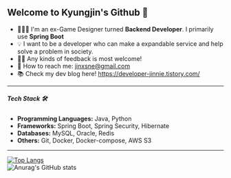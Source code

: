 ## Welcome to Kyungjin's Github 👋

- 👩🏻‍💻 I'm an ex-Game Designer turned **Backend Developer**. I primarily use **Spring Boot**
- 💡 I want to be a developer who can make a expandable service and help solve a problem in society.
- 🙌🏻 Any kinds of feedback is most welcome!
- 📧 How to reach me: jinxsne@gmail.com
- 📚 Check my dev blog here! https://developer-jinnie.tistory.com/
------
##### Tech Stack 🛠️
- **Programming Languages:** Java, Python
- **Frameworks:** Spring Boot, Spring Security, Hibernate
- **Databases:** MySQL, Oracle, Redis
- **Others:** Git, Docker, Docker-compose, AWS S3
------
[![Top Langs](https://github-readme-stats.vercel.app/api/top-langs/?username=kyungjinleelee&layout=compact)](https://github.com/kyungjinleelee/github-readme-stats)
<br>
![Anurag's GitHub stats](https://github-readme-stats.vercel.app/api?username=kyungjinleelee&show_icons=true&theme=radical)
